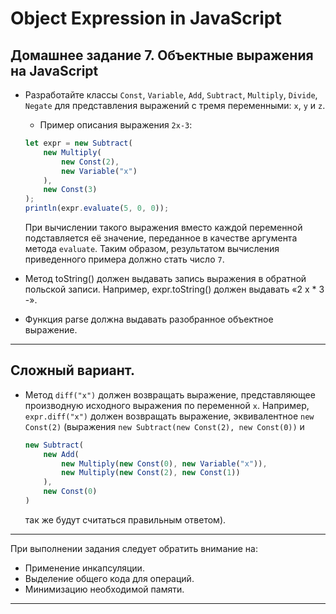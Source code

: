 # Object Expression in JavaScript

## Домашнее задание 7. Объектные выражения на JavaScript
* Разработайте классы `Const`, `Variable`, `Add`, `Subtract`, `Multiply`, `Divide`, `Negate` для представления выражений с тремя переменными: `x`, `y` и `z`.
  + Пример описания выражения `2x-3`:
  ```JavaScript
  let expr = new Subtract(
      new Multiply(
          new Const(2),
          new Variable("x")
      ),
      new Const(3)
  );
  println(expr.evaluate(5, 0, 0));
  ```
  При вычислении такого выражения вместо каждой переменной подставляется её значение, переданное в качестве аргумента метода `evaluate`. Таким образом, результатом вычисления приведенного примера должно стать число `7`.
  
* Метод toString() должен выдавать запись выражения в обратной польской записи. Например, expr.toString() должен выдавать «2 x * 3 -».
* Функция parse должна выдавать разобранное объектное выражение.
  
---

## Сложный вариант.
* Метод `diff("x")` должен возвращать выражение, представляющее производную исходного выражения по переменной `x`. Например, `expr.diff("x")` должен возвращать выражение, эквивалентное `new Const(2)` (выражения `new Subtract(new Const(2), new Const(0))` и
  ```JavaScript
  new Subtract(
      new Add(
          new Multiply(new Const(0), new Variable("x")),
          new Multiply(new Const(2), new Const(1))
      ),
      new Const(0)
  )
  ``` 
  так же будут считаться правильным ответом).

---

При выполнении задания следует обратить внимание на:
* Применение инкапсуляции.
* Выделение общего кода для операций.
* Минимизацию необходимой памяти.

---


